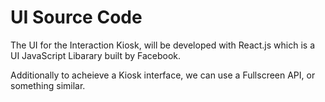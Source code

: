 # UI Source Code

The UI for the Interaction Kiosk, will be developed with React.js which is a UI JavaScript Libarary built by Facebook.

Additionally to acheieve a Kiosk interface, we can use a Fullscreen API, or something similar.
